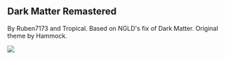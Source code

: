 ## Dark Matter Remastered
By Ruben7173 and Tropical.
Based on NGLD's fix of Dark Matter.
Original theme by Hammock.

![](https://i.imgur.com/P65iXJC.png)
